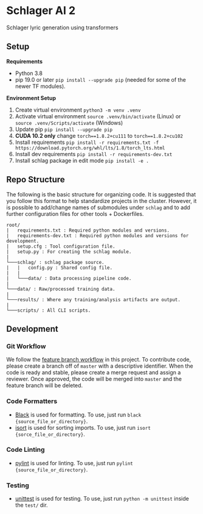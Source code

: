 # Schlager AI 2

Schlager lyric generation using transformers

## Setup

**Requirements**
* Python 3.8
* pip 19.0 or later `pip install --upgrade pip` (needed for some of the newer TF modules).

**Environment Setup**
1. Create virtual environment
`python3 -m venv .venv`
2. Activate virtual environment
`source .venv/bin/activate` (Linux) or `source .venv/Scripts/activate` (Windows)
3. Update pip
`pip install --upgrade pip`
4. **CUDA 10.2 only** change `torch==1.8.2+cu111` to `torch==1.8.2+cu102`
5. Install requirements
`pip install -r requirements.txt -f https://download.pytorch.org/whl/lts/1.8/torch_lts.html`
6. Install dev requirements
`pip install -r requirements-dev.txt`
6. Install schlag package in edit mode
`pip install -e .`


## Repo Structure

The following is the basic structure for organizing code. It is suggested that you follow this
format to help standardize projects in the cluster. However, it is possible to add/change names of
submodules under `schlag` and to add further configuration files for other tools + Dockerfiles.

```
root/
|   requirements.txt : Required python modules and versions.
|   requirements-dev.txt : Required python modules and versions for development.
|   setup.cfg : Tool configuration file.
|   setup.py : For creating the schlag module.
|
└───schlag/ : schlag package source.
|   |   config.py : Shared config file.
|   |
|   └───data/ : Data processing pipeline code.
|
└───data/ : Raw/processed training data.
|
└───results/ : Where any training/analysis artifacts are output.
|
└───scripts/ : All CLI scripts.
```

## Development

### Git Workflow
We follow the [feature branch workflow](https://www.atlassian.com/git/tutorials/comparing-workflows/feature-branch-workflow)
in this project. To contribute code, please create a branch off of `master` with a descriptive
identifier. When the code is ready and stable, please create a merge request and assign a reviewer.
Once approved, the code will be merged into `master` and the feature branch will be deleted.

### Code Formatters
* [Black](https://github.com/psf/black) is used for formatting. To use, just run
`black {source_file_or_directory}`.
* [isort](https://github.com/PyCQA/isort) is used for sorting imports. To use, just run
`isort {sorce_file_or_directory}`.

### Code Linting
* [pylint](https://www.pylint.org/) is used for linting. To use, just run
`pylint {source_file_or_directory}`.

### Testing
* [unittest](https://docs.python.org/3/library/unittest.html) is used for testing. To use, just run
`python -m unittest` inside the `test/` dir.
